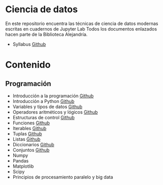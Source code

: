 # Ciencia de datos
En este repositorio encuentra las técnicas de ciencia de datos modernas escritas en cuadernos de Jupyter Lab
Todos los documentos enlazados hacen parte de la Biblioteca Alejandría.

* Syllabus [Github](https://github.com/AprendizajeProfundo/Ciencia_de_datos/blob/main/Cuadernos/Syllabus_Ciencia_Datos.ipynb)

# Contenido

## Programación
*  Introducción a la programación [Github](https://github.com/AprendizajeProfundo/Libro_Fundamentos_Programacion/blob/main/Python/Cuadernos/py_00.ipynb)
* Introducción a Python [Github](https://github.com/AprendizajeProfundo/Libro_Fundamentos_Programacion/blob/main/Python/Cuadernos/py_01.ipynb)
* Variables y tipos de datos [Github](https://github.com/AprendizajeProfundo/Libro_Fundamentos_Programacion/blob/main/Python/Cuadernos/py_02.ipynb)
* Operadores aritméticos y lógicos [Github](https://github.com/AprendizajeProfundo/Libro_Fundamentos_Programacion/blob/main/Python/Cuadernos/py_03.ipynb)
* Estructuras de control [Github](https://github.com/AprendizajeProfundo/Libro_Fundamentos_Programacion/blob/main/Python/Cuadernos/py_04.ipynb)
* Funciones [Github](https://github.com/AprendizajeProfundo/Libro_Fundamentos_Programacion/blob/main/Python/Cuadernos/py_05.ipynb)
* Iterables [Github](https://github.com/AprendizajeProfundo/Libro_Fundamentos_Programacion/blob/main/Python/Cuadernos/py_06.ipynb)
* Tuplas [Github](https://github.com/AprendizajeProfundo/Libro_Fundamentos_Programacion/blob/main/Python/Cuadernos/py_07.ipynb)
* Listas [Github](https://github.com/AprendizajeProfundo/Libro_Fundamentos_Programacion/blob/main/Python/Cuadernos/py_8.ipynb)
* Diccionarios [Github](https://github.com/AprendizajeProfundo/Libro_Fundamentos_Programacion/blob/main/Python/Cuadernos/py_9.ipynb)
* Conjuntos [Github](https://github.com/AprendizajeProfundo/Libro_Fundamentos_Programacion/blob/main/Python/Cuadernos/py_10.ipynb)
* Numpy 
* Pandas
* Matplotlib
* Scipy
* Principios de procesamiento paralelo y big data
